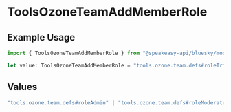 # ToolsOzoneTeamAddMemberRole

## Example Usage

```typescript
import { ToolsOzoneTeamAddMemberRole } from "@speakeasy-api/bluesky/models/operations";

let value: ToolsOzoneTeamAddMemberRole = "tools.ozone.team.defs#roleTriage";
```

## Values

```typescript
"tools.ozone.team.defs#roleAdmin" | "tools.ozone.team.defs#roleModerator" | "tools.ozone.team.defs#roleTriage"
```